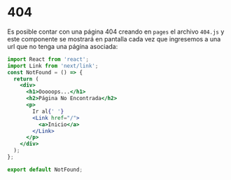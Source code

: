 # 404
Es posible contar con una página 404 creando en `pages` el archivo `404.js` y este componente se mostrará en pantalla cada vez que ingresemos a una url que no tenga una página asociada:

```jsx
import React from 'react';
import Link from 'next/link';
const NotFound = () => {
  return (
    <div>
      <h1>Ooooops...</h1>
      <h2>Página No Encontrada</h2>
      <p>
        Ir al{' '}
        <Link href="/">
          <a>Inicio</a>
        </Link>
      </p>
    </div>
  );
};

export default NotFound;

```